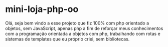 <h1>mini-loja-php-oo</h1>

<p>Olá, seja bem vindo a esse projeto que fiz 100% com php orientado a objetos, sem JavaScript, apenas php a fim de reforçar meus conhecimentos com a programação orientada a objetos com php, trabalhando com rotas e sistemas de templates que eu próprio criei, sem bibliotecas.</p>

